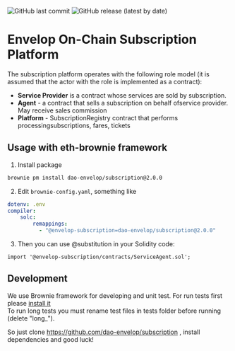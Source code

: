 ![GitHub last commit](https://img.shields.io/github/last-commit/dao-envelop/subscription)
![GitHub release (latest by date)](https://img.shields.io/github/v/release/dao-envelop/subscription)
# Envelop On-Chain Subscription Platform
The subscription platform operates with the following role model (it is assumed that the actor with the role is implemented as a contract):
- **Service Provider** is a contract whose services are sold by subscription.
- **Agent** - a contract that sells a subscription on behalf ofservice provider. May receive sales commission
- **Platform** - SubscriptionRegistry contract that performs processingsubscriptions, fares, tickets

## Usage with eth-brownie framework
1. Install package
```bash
brownie pm install dao-envelop/subscription@2.0.0		
```
2. Edit `brownie-config.yaml`, something like
```yaml
dotenv: .env
compiler:
    solc:
        remappings:
          - "@envelop-subscription=dao-envelop/subscription@2.0.0"
```
3. Then you can use @substitution in your Solidity code:
```solidity
import '@envelop-subscription/contracts/ServiceAgent.sol';
```

## Development
We use Brownie framework for developing and unit test. For run tests
first please [install it](https://eth-brownie.readthedocs.io/en/stable/install.html)  
To run long tests you must rename test files in tests folder before running (delete "long_").

So just clone https://github.com/dao-envelop/subscription , install dependencies and good luck!
